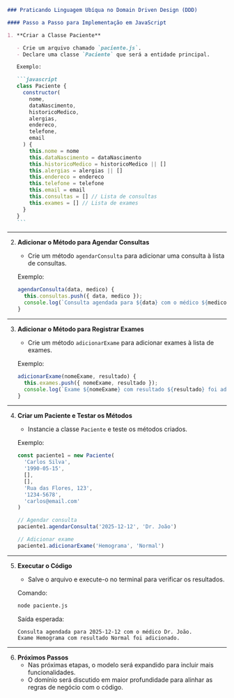 ````markdown
### Praticando Linguagem Ubíqua no Domain Driven Design (DDD)

#### Passo a Passo para Implementação em JavaScript

1. **Criar a Classe Paciente**

   - Crie um arquivo chamado `paciente.js`.
   - Declare uma classe `Paciente` que será a entidade principal.

   Exemplo:

   ```javascript
   class Paciente {
     constructor(
       nome,
       dataNascimento,
       historicoMedico,
       alergias,
       endereco,
       telefone,
       email
     ) {
       this.nome = nome
       this.dataNascimento = dataNascimento
       this.historicoMedico = historicoMedico || []
       this.alergias = alergias || []
       this.endereco = endereco
       this.telefone = telefone
       this.email = email
       this.consultas = [] // Lista de consultas
       this.exames = [] // Lista de exames
     }
   }
   ```
````

---

2. **Adicionar o Método para Agendar Consultas**

   - Crie um método `agendarConsulta` para adicionar uma consulta à lista de consultas.

   Exemplo:

   ```javascript
   agendarConsulta(data, medico) {
     this.consultas.push({ data, medico });
     console.log(`Consulta agendada para ${data} com o médico ${medico}.`);
   }
   ```

---

3. **Adicionar o Método para Registrar Exames**

   - Crie um método `adicionarExame` para adicionar exames à lista de exames.

   Exemplo:

   ```javascript
   adicionarExame(nomeExame, resultado) {
     this.exames.push({ nomeExame, resultado });
     console.log(`Exame ${nomeExame} com resultado ${resultado} foi adicionado.`);
   }
   ```

---

4. **Criar um Paciente e Testar os Métodos**

   - Instancie a classe `Paciente` e teste os métodos criados.

   Exemplo:

   ```javascript
   const paciente1 = new Paciente(
     'Carlos Silva',
     '1990-05-15',
     [],
     [],
     'Rua das Flores, 123',
     '1234-5678',
     'carlos@email.com'
   )

   // Agendar consulta
   paciente1.agendarConsulta('2025-12-12', 'Dr. João')

   // Adicionar exame
   paciente1.adicionarExame('Hemograma', 'Normal')
   ```

---

5. **Executar o Código**

   - Salve o arquivo e execute-o no terminal para verificar os resultados.

   Comando:

   ```bash
   node paciente.js
   ```

   Saída esperada:

   ```
   Consulta agendada para 2025-12-12 com o médico Dr. João.
   Exame Hemograma com resultado Normal foi adicionado.
   ```

---

6. **Próximos Passos**
   - Nas próximas etapas, o modelo será expandido para incluir mais funcionalidades.
   - O domínio será discutido em maior profundidade para alinhar as regras de negócio com o código.
